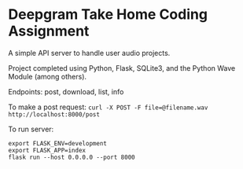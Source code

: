 # Deepgram Take Home Coding Assignment
A simple API server to handle user audio projects.

Project completed using Python, Flask, SQLite3, and the Python Wave Module (among others).

Endpoints: post, download, list, info

To make a post request: 
``` curl -X POST -F file=@filename.wav http://localhost:8000/post ```

To run server:
```
export FLASK_ENV=development
export FLASK_APP=index 
flask run --host 0.0.0.0 --port 8000
```
